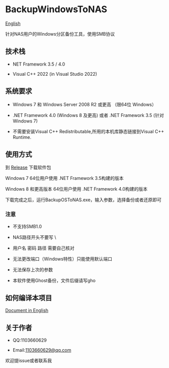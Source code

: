 # BackupWindowsToNAS

[English](README_EN_US.md)

针对NAS用户的Windows分区备份工具，使用SMB协议

## 技术栈

* NET Framework 3.5 / 4.0  

* Visual C++ 2022 (in Visual Studio 2022)  

## 系统要求

* Windows 7 和 Windows Server 2008 R2 或更高 （限64位 Windows）  

* .NET Framework 4.0 (Windows 8 及更高) 或者 .NET Framework 3.5 (针对 Windows 7)

* 不需要安装Visual C++ Redistributable,所用的本机库静态链接到Visual C++ Runtime.

## 使用方式

到 [Release](https://github.com/Liu-Zhiying/BackupWindowsToNAS/releases) 下载软件包  

Windows 7 64位用户使用 .NET Framework 3.5构建的版本  

Windows 8 和更高版本 64位用户使用 .NET Framework 4.0构建的版本  

下载完成之后，运行BackupOSToNAS.exe，输入参数，选择备份或者还原即可  

### 注意

* 不支持SMB1.0  

* NAS路径开头不要写 \  

* 用户名 密码 路径 需要自己核对  

* 无法更改端口（Windows特性）只能使用默认端口  

* 无法保存上次的参数

* 本软件使用Ghost备份，文件后缀请写gho

## 如何编译本项目

[Document in English](README_COMPILE_EN_US.md)

## 关于作者

* QQ:1103660629  

* Email:1103660629@qq.com  

欢迎提issue或者联系我
